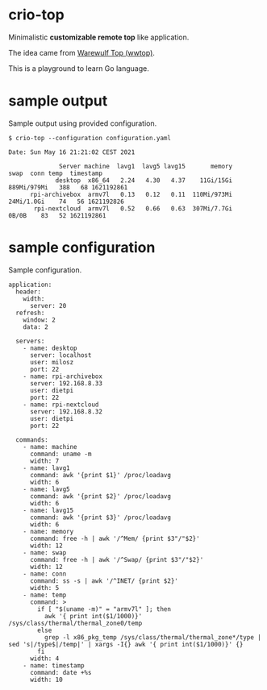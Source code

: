 # crio-top
Minimalistic **customizable remote top** like application.

The idea came from [Warewulf Top (wwtop)](https://www.limulus-computing.com/Limulus-Manual/doku.php?id=monitoring_system_resources).

This is a playground to learn Go language.


# sample output
Sample output using provided configuration.

```
$ crio-top --configuration configuration.yaml 
```

```
Date: Sun May 16 21:21:02 CEST 2021

              Server machine  lavg1  lavg5 lavg15       memory         swap  conn temp  timestamp 
             desktop  x86_64   2.24   4.30   4.37    11Gi/15Gi  889Mi/979Mi   388   68 1621192861 
      rpi-archivebox  armv7l   0.13   0.12   0.11  110Mi/973Mi   24Mi/1.0Gi    74   56 1621192826 
       rpi-nextcloud  armv7l   0.52   0.66   0.63  307Mi/7.7Gi        0B/0B    83   52 1621192861 
```

# sample configuration

Sample configuration.

```
application:
  header:
    width:
      server: 20
  refresh:
    window: 2
    data: 2

  servers:
    - name: desktop
      server: localhost
      user: milosz
      port: 22
    - name: rpi-archivebox
      server: 192.168.8.33
      user: dietpi
      port: 22
    - name: rpi-nextcloud
      server: 192.168.8.32
      user: dietpi
      port: 22

  commands:
    - name: machine
      command: uname -m
      width: 7
    - name: lavg1
      command: awk '{print $1}' /proc/loadavg
      width: 6
    - name: lavg5
      command: awk '{print $2}' /proc/loadavg
      width: 6
    - name: lavg15
      command: awk '{print $3}' /proc/loadavg
      width: 6
    - name: memory
      command: free -h | awk '/^Mem/ {print $3"/"$2}'
      width: 12
    - name: swap
      command: free -h | awk '/^Swap/ {print $3"/"$2}'
      width: 12
    - name: conn
      command: ss -s | awk '/^INET/ {print $2}'
      width: 5
    - name: temp
      command: >
        if [ "$(uname -m)" = "armv7l" ]; then
          awk '{ print int($1/1000)}' /sys/class/thermal/thermal_zone0/temp
        else
          grep -l x86_pkg_temp /sys/class/thermal/thermal_zone*/type | sed 's|/type$|/temp|' | xargs -I{} awk '{ print int($1/1000)}' {}
        fi
      width: 4
    - name: timestamp
      command: date +%s
      width: 10
```

